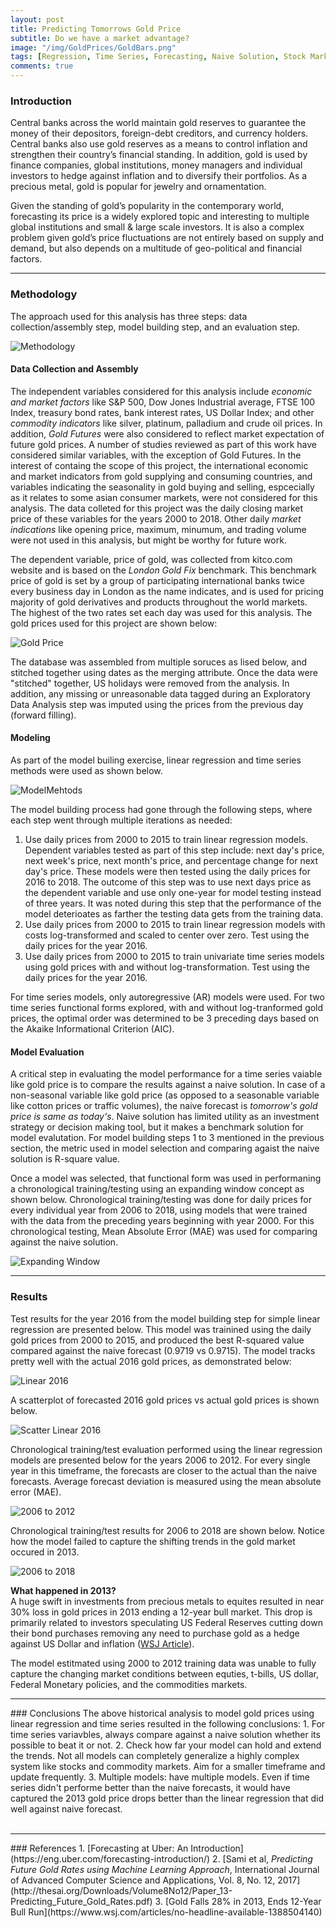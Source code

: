 ```yaml
---
layout: post
title: Predicting Tomorrows Gold Price
subtitle: Do we have a market advantage?
image: "/img/GoldPrices/GoldBars.png"
tags: [Regression, Time Series, Forecasting, Naive Solution, Stock Market, Commodities Market, Stock Forecasting]
comments: true
---
```


### Introduction
Central banks across the world maintain gold reserves to guarantee the money of their depositors, foreign-debt creditors, and currency holders.  Central banks also use gold reserves as a means to control inflation and strengthen their country’s financial standing. In addition, gold is used by finance companies, global institutions, money managers and individual investors to hedge against inflation and to diversify their portfolios.  As a precious metal, gold is popular for jewelry and ornamentation.

Given the standing of gold’s popularity in the contemporary world, forecasting its price is a widely explored topic and interesting to multiple global institutions and small & large scale investors. It is also a complex problem given gold’s price fluctuations are not entirely based on supply and demand, but also depends on a multitude of geo-political and financial factors.

<hr>

### Methodology
The approach used for this analysis has three steps: data collection/assembly step, model building step, and an evaluation step.

![Methodology](/img/GoldPrices/Methodology.png "Methodology")

#### Data Collection and Assembly
The independent variables considered for this analysis include <i>economic and market factors</i> like S&P 500, Dow Jones Industrial average, FTSE 100 Index, treasury bond rates, bank interest rates, US Dollar Index; and other <i>commodity indicators</i> like silver, platinum, palladium and crude oil prices. In addition, <i>Gold Futures</i> were also considered to reflect market expectation of future gold prices. A number of studies reviewed as part of this work have considered similar variables, with the exception of Gold Futures. In the interest of containg the scope of this project, the international economic and market indicators from gold supplying and consuming countries, and variables indicating the seasonality in gold buying and selling, espcecially as it relates to some asian consumer markets, were not considered for this analysis.  The data colleted for this project was the daily closing market price of these variables for the years 2000 to 2018. Other daily <i>market indications</i> like opening price, maximum, minumum, and trading volume were not used in this analysis, but might be worthy for future work.

The dependent variable, price of gold, was collected from kitco.com website and is based on the <i>London Gold Fix</i> benchmark.  This benchmark price of gold is set by a group of participating international banks twice every business day in London as the name indicates, and is used for pricing majority of gold derivatives and products throughout the world markets. The highest of the two rates set each day was used for this analysis. The gold prices used for this project are shown below:

![Gold Price](/img/GoldPrices/GoldPriceActual2.png "Gold Prices: 2000 to 2019")

 The database was assembled from multiple soruces as lised below, and stitched together using dates as the merging attribute.   Once the data were "stitched" together, US holidays were removed from the analysis. In addition, any missing or unreasonable data tagged during an Exploratory Data Analysis step was imputed using the prices from the previous day (forward filling).

#### Modeling
As part of the model builing exercise, linear regression and time series methods were used as shown below.

![ModelMehtods](/img/GoldPrices/ModelMethods.png "Methods")

The model building process had gone through the following steps, where each step went through multiple iterations as needed:
1. Use daily prices from 2000 to 2015 to train linear regression models. Dependent variables tested as part of this step include: next day's price, next week's price, next month's price, and percentage change for next day's price. These models were then tested using the daily prices for 2016 to 2018.  The outcome of this step was to use next days price as the dependent variable and use only one-year for model testing instead of three years. It was noted during this step that the performance of the model deterioates as farther the testing data gets from the training data.  
2. Use daily prices from 2000 to 2015 to train linear regression models with costs log-transformed and scaled to center over zero.  Test using the daily prices for the year 2016.
3. Use daily prices from 2000 to 2015 to train univariate time series models using gold prices with and without log-transformation. Test using the daily prices for the year 2016.

For time series models, only autoregressive (AR) models were used. For two time series functional forms explored, with and without log-tranformed gold prices, the optimal order was determined to be 3 preceding days based on the Akaike Informational Criterion (AIC). 

#### Model Evaluation
A critical step in evaluating the model performance for a time series vaiable like gold price is to compare the results against a naive solution.  In case of a non-seasonal variable like gold price (as opposed to a seasonable variable like cotton prices or traffic volumes), the naive forecast is <i>tomorrow's gold price is same as today's</i>. Naive solution has limited utility as an investment strategy or decision making tool, but it makes a benchmark solution for model evalutation. For model building steps 1 to 3 mentioned in the previous section, the metric used in model selection and comparing agaist the naive solution is R-square value.

Once a model was selected, that functional form was used in performaning a chronological training/testing using an expanding window concept as shown below. Chronological training/testing was done for daily prices for every individual year from 2006 to 2018, using models that were trained with the data from the preceding years beginning with year 2000. For this chronological testing, Mean Absolute Error (MAE) was used for comparing against the naive solution.

![Expanding Window](/img/GoldPrices/ExpandingWindow.png "Train/Test")
<hr>

### Results
Test results for the year 2016 from the model building step for simple linear regression are presented below.  This model was trainined using the daily gold prices from 2000 to 2015, and produced the best R-squared value compared against the naive forecast (0.9719 vs 0.9715). The model tracks pretty well with the actual 2016 gold prices, as demonstrated below:

![Linear 2016](/img/GoldPrices/Year2016_timemap.png "Linear Model: 2016 Test")

A scatterplot of forecasted 2016 gold prices vs actual gold prices is shown below. 

![Scatter Linear 2016](/img/GoldPrices/Yr2016_Gold.png "Linear Model Scatter Plot: 2016 Test")

Chronological training/test evaluation performed using the linear regression models are presented below for the years 2006 to 2012. For every single year in this timeframe, the forecasts are closer to the actual than the naive forecasts. Average forecast deviation is measured using the mean absolute error (MAE).

![2006 to 2012](/img/GoldPrices/Upto2012_v2.png "Test Results for 2006 to 2012")

Chronological training/test results for 2006 to 2018 are shown below. Notice how the model failed to capture the shifting trends in the gold market occured in 2013. 

![2006 to 2018](/img/GoldPrices/AllYears_v2.png "Test Results for 2006 to 2018")

<b> What happened in 2013? </b><br>
A huge swift in investments from precious metals to equites resulted in near 30% loss in gold prices in 2013 ending a 12-year bull market. This drop is primarily related to investors speculating US Federal Reserves cutting down their bond purchases removing any need to purchase gold as a hedge against US Dollar and inflation ([WSJ Article](https://www.wsj.com/articles/no-headline-available-1388504140)).

The model estitmated using 2000 to 2012 training data was unable to fully capture the changing market conditions between equties, t-bills, US dollar, Federal Monetary policies, and the commodities markets.
<hr>
### Conclusions
The above historical analysis to model gold prices using linear regression and time series resulted in the following conclusions:
1. For time series variavbles, always compare against a naive solution whether its possible to beat it or not.
2. Check how far your model can hold and extend the trends. Not all models can completely generalize a highly complex system like stocks and commodity markets. Aim for a smaller timeframe and update frequently.
3. Multiple models: have multiple models. Even if time series didn't performe better than the naive forecasts, it would have captured the 2013 gold price drops better than the linear regression that did well against naive forecast.
<br>
<br>
<hr>
### References
1. [Forecasting at Uber: An Introduction](https://eng.uber.com/forecasting-introduction/) 
2. [Sami et al, <i>Predicting Future Gold Rates using Machine Learning Approach</i>, International Journal of Advanced Computer Science and Applications,
Vol. 8, No. 12, 2017](http://thesai.org/Downloads/Volume8No12/Paper_13-Predicting_Future_Gold_Rates.pdf)
3. [Gold Falls 28% in 2013, Ends 12-Year Bull Run](https://www.wsj.com/articles/no-headline-available-1388504140)












